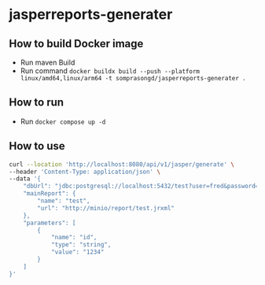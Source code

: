 # jasperreports-generater

## How to build Docker image
- Run maven Build
- Run command `docker buildx build --push --platform linux/amd64,linux/arm64 -t somprasongd/jasperreports-generater .`

## How to run
- Run `docker compose up -d`

## How to use

```bash
curl --location 'http://localhost:8080/api/v1/jasper/generate' \
--header 'Content-Type: application/json' \
--data '{
    "dbUrl": "jdbc:postgresql://localhost:5432/test?user=fred&password=secret&ssl=true",
    "mainReport": {
        "name": "test",
        "url": "http://minio/report/test.jrxml"
    },
    "parameters": [
        {
            "name": "id",
            "type": "string",
            "value": "1234"
        }
    ]
}'
```